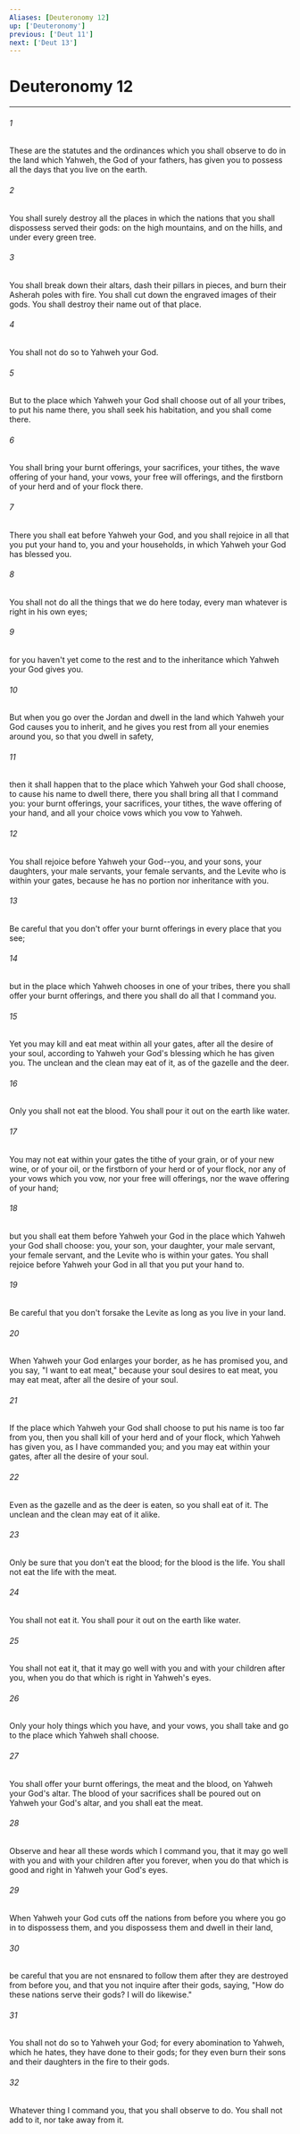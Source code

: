 ```yaml
---
Aliases: [Deuteronomy 12]
up: ['Deuteronomy']
previous: ['Deut 11']
next: ['Deut 13']
---
```

# Deuteronomy 12
***





###### 1 

These are the statutes and the ordinances which you shall observe to do in the land which Yahweh, the God of your fathers, has given you to possess all the days that you live on the earth. 



###### 2 

You shall surely destroy all the places in which the nations that you shall dispossess served their gods: on the high mountains, and on the hills, and under every green tree. 



###### 3 

You shall break down their altars, dash their pillars in pieces, and burn their Asherah poles with fire. You shall cut down the engraved images of their gods. You shall destroy their name out of that place. 



###### 4 

You shall not do so to Yahweh your God. 



###### 5 

But to the place which Yahweh your God shall choose out of all your tribes, to put his name there, you shall seek his habitation, and you shall come there. 



###### 6 

You shall bring your burnt offerings, your sacrifices, your tithes, the wave offering of your hand, your vows, your free will offerings, and the firstborn of your herd and of your flock there. 



###### 7 

There you shall eat before Yahweh your God, and you shall rejoice in all that you put your hand to, you and your households, in which Yahweh your God has blessed you. 



###### 8 

You shall not do all the things that we do here today, every man whatever is right in his own eyes; 



###### 9 

for you haven't yet come to the rest and to the inheritance which Yahweh your God gives you. 



###### 10 

But when you go over the Jordan and dwell in the land which Yahweh your God causes you to inherit, and he gives you rest from all your enemies around you, so that you dwell in safety, 



###### 11 

then it shall happen that to the place which Yahweh your God shall choose, to cause his name to dwell there, there you shall bring all that I command you: your burnt offerings, your sacrifices, your tithes, the wave offering of your hand, and all your choice vows which you vow to Yahweh. 



###### 12 

You shall rejoice before Yahweh your God--you, and your sons, your daughters, your male servants, your female servants, and the Levite who is within your gates, because he has no portion nor inheritance with you. 



###### 13 

Be careful that you don't offer your burnt offerings in every place that you see; 



###### 14 

but in the place which Yahweh chooses in one of your tribes, there you shall offer your burnt offerings, and there you shall do all that I command you. 



###### 15 

Yet you may kill and eat meat within all your gates, after all the desire of your soul, according to Yahweh your God's blessing which he has given you. The unclean and the clean may eat of it, as of the gazelle and the deer. 



###### 16 

Only you shall not eat the blood. You shall pour it out on the earth like water. 



###### 17 

You may not eat within your gates the tithe of your grain, or of your new wine, or of your oil, or the firstborn of your herd or of your flock, nor any of your vows which you vow, nor your free will offerings, nor the wave offering of your hand; 



###### 18 

but you shall eat them before Yahweh your God in the place which Yahweh your God shall choose: you, your son, your daughter, your male servant, your female servant, and the Levite who is within your gates. You shall rejoice before Yahweh your God in all that you put your hand to. 



###### 19 

Be careful that you don't forsake the Levite as long as you live in your land. 



###### 20 

When Yahweh your God enlarges your border, as he has promised you, and you say, "I want to eat meat," because your soul desires to eat meat, you may eat meat, after all the desire of your soul. 



###### 21 

If the place which Yahweh your God shall choose to put his name is too far from you, then you shall kill of your herd and of your flock, which Yahweh has given you, as I have commanded you; and you may eat within your gates, after all the desire of your soul. 



###### 22 

Even as the gazelle and as the deer is eaten, so you shall eat of it. The unclean and the clean may eat of it alike. 



###### 23 

Only be sure that you don't eat the blood; for the blood is the life. You shall not eat the life with the meat. 



###### 24 

You shall not eat it. You shall pour it out on the earth like water. 



###### 25 

You shall not eat it, that it may go well with you and with your children after you, when you do that which is right in Yahweh's eyes. 



###### 26 

Only your holy things which you have, and your vows, you shall take and go to the place which Yahweh shall choose. 



###### 27 

You shall offer your burnt offerings, the meat and the blood, on Yahweh your God's altar. The blood of your sacrifices shall be poured out on Yahweh your God's altar, and you shall eat the meat. 



###### 28 

Observe and hear all these words which I command you, that it may go well with you and with your children after you forever, when you do that which is good and right in Yahweh your God's eyes. 



###### 29 

When Yahweh your God cuts off the nations from before you where you go in to dispossess them, and you dispossess them and dwell in their land, 



###### 30 

be careful that you are not ensnared to follow them after they are destroyed from before you, and that you not inquire after their gods, saying, "How do these nations serve their gods? I will do likewise." 



###### 31 

You shall not do so to Yahweh your God; for every abomination to Yahweh, which he hates, they have done to their gods; for they even burn their sons and their daughters in the fire to their gods. 



###### 32 

Whatever thing I command you, that you shall observe to do. You shall not add to it, nor take away from it.
